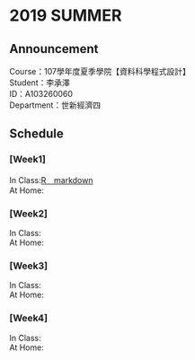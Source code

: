 # 2019 SUMMER 
## Announcement
Course：107學年度夏季學院【資料科學程式設計】<br />
Student：李承澤<br /> 
ID：A103260060<br />
Department：世新經濟四<br />
## Schedule
### [Week1]
In Class:[R＿markdown](https://github.com/a1032600060/107-3/blob/master/Week1/0708.html) <br />
At Home:<br />
### [Week2]
In Class:<br />
At Home:<br />
### [Week3]
In Class:<br />
At Home:<br />
### [Week4]
In Class:<br />
At Home:<br />
